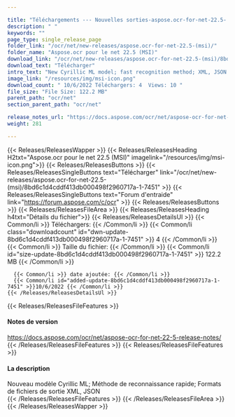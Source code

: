 ```yaml
---

title: "Téléchargements --- Nouvelles sorties-aspose.ocr-for-net-22.5- (MSI)"
description: " "
keywords: ""
page_type: single_release_page
folder_link: "/ocr/net/new-releases/aspose.ocr-for-net-22.5-(msi)/"
folder_name: "Aspose.ocr pour le net 22.5 (MSI)"
download_link: "/ocr/net/new-releases/aspose.ocr-for-net-22.5-(msi)/8bd6c1d4cddf413db000498f2960717a-1-7451"
download_text: "Télécharger"
intro_text: "New Cyrillic ML model; fast recognition method; XML, JSON output file formats"
image_link: "/resources/img/msi-icon.png"
download_count: " 10/6/2022 Téléchargers: 4  Views: 10 "
file_size: "File Size: 122.2 MB"
parent_path: "ocr/net"
section_parent_path: "ocr/net"

release_notes_url: "https://docs.aspose.com/ocr/net/aspose-ocr-for-net-22-5-release-notes/"
weight: 281

---
```


{{< Releases/ReleasesWapper >}}
  {{< Releases/ReleasesHeading H2txt="Aspose.ocr pour le net 22.5 (MSI)" imagelink="/resources/img/msi-icon.png">}}
  {{< Releases/ReleasesButtons >}}
    {{< Releases/ReleasesSingleButtons text="Télécharger" link="/ocr/net/new-releases/aspose.ocr-for-net-22.5-(msi)/8bd6c1d4cddf413db000498f2960717a-1-7451" >}}
    {{< Releases/ReleasesSingleButtons text="Forum d'entraide" link="https://forum.aspose.com/c/ocr" >}}
  {{< Releases/ReleasesButtons >}}
  {{< Releases/ReleasesFileArea >}}
    {{< Releases/ReleasesHeading h4txt="Détails du fichier">}}
    {{< Releases/ReleasesDetailsUl >}}
      {{< Common/li >}} Téléchargers: {{< /Common/li >}}
      {{< Common/li class="downloadcount" id="dwn-update-8bd6c1d4cddf413db000498f2960717a-1-7451" >}} 4 {{< /Common/li >}}
      {{< Common/li >}} Taille du fichier: {{< /Common/li >}}
      {{< Common/li id="size-update-8bd6c1d4cddf413db000498f2960717a-1-7451" >}} 122.2 MB {{< /Common/li >}}

      {{< Common/li >}} date ajoutée: {{< /Common/li >}}
      {{< Common/li id="added-update-8bd6c1d4cddf413db000498f2960717a-1-7451" >}}10/6/2022 {{< /Common/li >}}
    {{< /Releases/ReleasesDetailsUl >}}

  {{< Releases/ReleasesFileFeatures >}}
      <h4>Notes de version</h4><div><a href='https://docs.aspose.com/ocr/net/aspose-ocr-for-net-22-5-release-notes/'>https://docs.aspose.com/ocr/net/aspose-ocr-for-net-22-5-release-notes/</a></div>
  {{< /Releases/ReleasesFileFeatures >}}
  {{< Releases/ReleasesFileFeatures >}}
      <h4>La description</h4><div class="HTMLDescription">Nouveau modèle Cyrillic ML; Méthode de reconnaissance rapide; Formats de fichiers de sortie XML, JSON</div>
  {{< /Releases/ReleasesFileFeatures >}}
 {{< /Releases/ReleasesFileArea >}}
{{< /Releases/ReleasesWapper >}}


